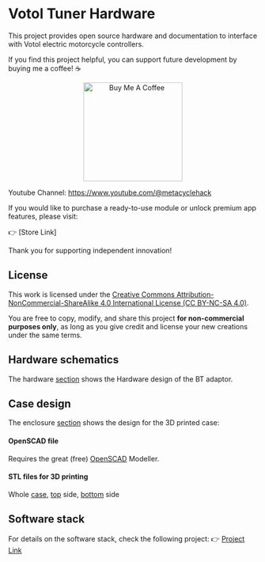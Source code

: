 # Votol Tuner Hardware

This project provides open source hardware and documentation to interface with Votol electric motorcycle controllers.

If you find this project helpful, you can support future development by buying me a coffee! ☕

<p align="center">
  <a href="https://www.buymeacoffee.com/metahack" target="_blank">
    <img src="https://cdn.buymeacoffee.com/buttons/v2/default-yellow.png" alt="Buy Me A Coffee" width="200">
  </a>
</p>

Youtube Channel: https://www.youtube.com/@metacyclehack

If you would like to purchase a ready-to-use module or unlock premium app features, please visit:

👉 [Store Link]

Thank you for supporting independent innovation!

## License
This work is licensed under the [Creative Commons Attribution-NonCommercial-ShareAlike 4.0 International License (CC BY-NC-SA 4.0)](https://creativecommons.org/licenses/by-nc-sa/4.0/).

You are free to copy, modify, and share this project **for non-commercial purposes only**, as long as you give credit and license your new creations under the same terms.

## Hardware schematics
The hardware [section](https://github.com/virgilm/votol_tuner_hardware/tree/main/hardware) shows the Hardware design of the BT adaptor.

## Case design
The enclosure [section](https://github.com/virgilm/votol_tuner_hardware/tree/main/enclosure) shows the design for the 3D printed case:

#### OpenSCAD file
Requires the great (free) [OpenSCAD](https://openscad.org/about.html) Modeller.
#### STL files for 3D printing
Whole [case](https://github.com/virgilm/votol_tuner_hardware/blob/main/enclosure/metahack_housing.stl), [top](https://github.com/virgilm/votol_tuner_hardware/blob/main/enclosure/metahack_housing_top_only.stl) side, [bottom](https://github.com/virgilm/votol_tuner_hardware/blob/main/enclosure/metahack_housing_bottom_only.stl) side

## Software stack
For details on the software stack, check the following project: 👉 [Project Link](https://github.com/virgilm/votol_bt_interface)

